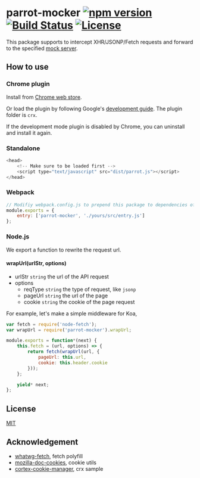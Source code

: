 # parrot-mocker [![npm version](https://badge.fury.io/js/parrot-mocker.svg)](https://badge.fury.io/js/parrot-mocker) [![Build Status](https://travis-ci.org/chinesedfan/parrot-mocker.svg?branch=master)](https://travis-ci.org/chinesedfan/parrot-mocker) [![License](https://img.shields.io/github/license/chinesedfan/parrot-mocker.svg)][license]

This package supports to intercept XHR/JSONP/Fetch requests and forward to the specified [mock server](https://github.com/chinesedfan/parrot-mocker-web).

## How to use

### Chrome plugin

Install from [Chrome web store](https://chrome.google.com/webstore/detail/parrotmocker/hdhamekapmnmceohfdbfelofidflfelm).

Or load the plugin by following Google's [development guide](https://developer.chrome.com/extensions/getstarted#unpacked). The plugin folder is `crx`.

If the development mode plugin is disabled by Chrome, you can uninstall and install it again.

### Standalone

```js
<head>
    <!-- Make sure to be loaded first -->
    <script type="text/javascript" src="dist/parrot.js"></script>
</head>
```

### Webpack

```js
// Modifiy webpack.config.js to prepend this package to dependencies of each entry
module.exports = {
    entry: ['parrot-mocker', './yours/src/entry.js']  
};
```

### Node.js

We export a function to rewrite the request url.

#### wrapUrl(urlStr, options)

- urlStr `string` the url of the API request
- options
    - reqType `string` the type of request, like `jsonp`
    - pageUrl `string` the url of the page
    - cookie `string` the cookie of the page request

For example, let's make a simple middleware for Koa,

```js
var fetch = require('node-fetch');
var wrapUrl = require('parrot-mocker').wrapUrl;

module.exports = function*(next) {
    this.fetch = (url, options) => {
        return fetch(wrapUrl(url, {
            pageUrl: this.url,
            cookie: this.header.cookie
        }));
    };

    yield* next;
};
```

## License

[MIT][license]

## Acknowledgement

* [whatwg-fetch](https://www.npmjs.com/package/whatwg-fetch), fetch polyfill
* [mozilla-doc-cookies](https://www.npmjs.com/package/mozilla-doc-cookies), cookie utils
* [cortex-cookie-manager](https://github.com/cortexjs/cortex-cookie-manager), crx sample

[license]: https://github.com/chinesedfan/parrot-mocker/blob/master/LICENSE
